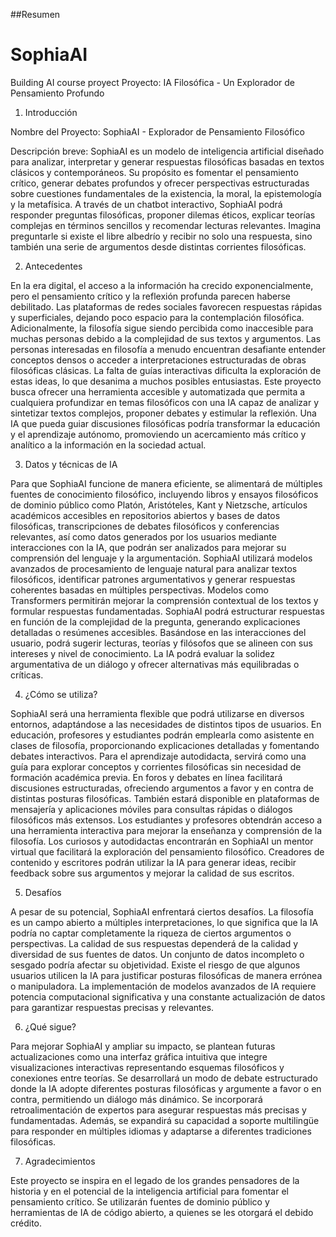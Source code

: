##Resumen
# SophiaAI
Building AI course proyect
Proyecto: IA Filosófica - Un Explorador de Pensamiento Profundo

1. Introducción

Nombre del Proyecto: SophiaAI - Explorador de Pensamiento Filosófico

Descripción breve:
SophiaAI es un modelo de inteligencia artificial diseñado para analizar, interpretar y generar respuestas filosóficas basadas en textos clásicos y contemporáneos. Su propósito es fomentar el pensamiento crítico, generar debates profundos y ofrecer perspectivas estructuradas sobre cuestiones fundamentales de la existencia, la moral, la epistemología y la metafísica. A través de un chatbot interactivo, SophiaAI podrá responder preguntas filosóficas, proponer dilemas éticos, explicar teorías complejas en términos sencillos y recomendar lecturas relevantes. Imagina preguntarle si existe el libre albedrío y recibir no solo una respuesta, sino también una serie de argumentos desde distintas corrientes filosóficas.

2. Antecedentes

En la era digital, el acceso a la información ha crecido exponencialmente, pero el pensamiento crítico y la reflexión profunda parecen haberse debilitado. Las plataformas de redes sociales favorecen respuestas rápidas y superficiales, dejando poco espacio para la contemplación filosófica. Adicionalmente, la filosofía sigue siendo percibida como inaccesible para muchas personas debido a la complejidad de sus textos y argumentos. Las personas interesadas en filosofía a menudo encuentran desafiante entender conceptos densos o acceder a interpretaciones estructuradas de obras filosóficas clásicas. La falta de guías interactivas dificulta la exploración de estas ideas, lo que desanima a muchos posibles entusiastas. Este proyecto busca ofrecer una herramienta accesible y automatizada que permita a cualquiera profundizar en temas filosóficos con una IA capaz de analizar y sintetizar textos complejos, proponer debates y estimular la reflexión. Una IA que pueda guiar discusiones filosóficas podría transformar la educación y el aprendizaje autónomo, promoviendo un acercamiento más crítico y analítico a la información en la sociedad actual.

3. Datos y técnicas de IA

Para que SophiaAI funcione de manera eficiente, se alimentará de múltiples fuentes de conocimiento filosófico, incluyendo libros y ensayos filosóficos de dominio público como Platón, Aristóteles, Kant y Nietzsche, artículos académicos accesibles en repositorios abiertos y bases de datos filosóficas, transcripciones de debates filosóficos y conferencias relevantes, así como datos generados por los usuarios mediante interacciones con la IA, que podrán ser analizados para mejorar su comprensión del lenguaje y la argumentación. SophiaAI utilizará modelos avanzados de procesamiento de lenguaje natural para analizar textos filosóficos, identificar patrones argumentativos y generar respuestas coherentes basadas en múltiples perspectivas. Modelos como Transformers permitirán mejorar la comprensión contextual de los textos y formular respuestas fundamentadas. SophiaAI podrá estructurar respuestas en función de la complejidad de la pregunta, generando explicaciones detalladas o resúmenes accesibles. Basándose en las interacciones del usuario, podrá sugerir lecturas, teorías y filósofos que se alineen con sus intereses y nivel de conocimiento. La IA podrá evaluar la solidez argumentativa de un diálogo y ofrecer alternativas más equilibradas o críticas.

4. ¿Cómo se utiliza?

SophiaAI será una herramienta flexible que podrá utilizarse en diversos entornos, adaptándose a las necesidades de distintos tipos de usuarios. En educación, profesores y estudiantes podrán emplearla como asistente en clases de filosofía, proporcionando explicaciones detalladas y fomentando debates interactivos. Para el aprendizaje autodidacta, servirá como una guía para explorar conceptos y corrientes filosóficas sin necesidad de formación académica previa. En foros y debates en línea facilitará discusiones estructuradas, ofreciendo argumentos a favor y en contra de distintas posturas filosóficas. También estará disponible en plataformas de mensajería y aplicaciones móviles para consultas rápidas o diálogos filosóficos más extensos. Los estudiantes y profesores obtendrán acceso a una herramienta interactiva para mejorar la enseñanza y comprensión de la filosofía. Los curiosos y autodidactas encontrarán en SophiaAI un mentor virtual que facilitará la exploración del pensamiento filosófico. Creadores de contenido y escritores podrán utilizar la IA para generar ideas, recibir feedback sobre sus argumentos y mejorar la calidad de sus escritos.

5. Desafíos

A pesar de su potencial, SophiaAI enfrentará ciertos desafíos. La filosofía es un campo abierto a múltiples interpretaciones, lo que significa que la IA podría no captar completamente la riqueza de ciertos argumentos o perspectivas. La calidad de sus respuestas dependerá de la calidad y diversidad de sus fuentes de datos. Un conjunto de datos incompleto o sesgado podría afectar su objetividad. Existe el riesgo de que algunos usuarios utilicen la IA para justificar posturas filosóficas de manera errónea o manipuladora. La implementación de modelos avanzados de IA requiere potencia computacional significativa y una constante actualización de datos para garantizar respuestas precisas y relevantes.

6. ¿Qué sigue?

Para mejorar SophiaAI y ampliar su impacto, se plantean futuras actualizaciones como una interfaz gráfica intuitiva que integre visualizaciones interactivas representando esquemas filosóficos y conexiones entre teorías. Se desarrollará un modo de debate estructurado donde la IA adopte diferentes posturas filosóficas y argumente a favor o en contra, permitiendo un diálogo más dinámico. Se incorporará retroalimentación de expertos para asegurar respuestas más precisas y fundamentadas. Además, se expandirá su capacidad a soporte multilingüe para responder en múltiples idiomas y adaptarse a diferentes tradiciones filosóficas.

7. Agradecimientos

Este proyecto se inspira en el legado de los grandes pensadores de la historia y en el potencial de la inteligencia artificial para fomentar el pensamiento crítico. Se utilizarán fuentes de dominio público y herramientas de IA de código abierto, a quienes se les otorgará el debido crédito.

